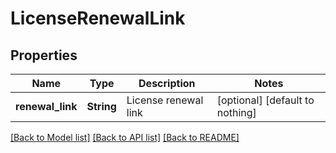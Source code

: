 # LicenseRenewalLink


## Properties
Name | Type | Description | Notes
------------ | ------------- | ------------- | -------------
**renewal_link** | **String** | License renewal link | [optional] [default to nothing]


[[Back to Model list]](../README.md#models) [[Back to API list]](../README.md#api-endpoints) [[Back to README]](../README.md)


